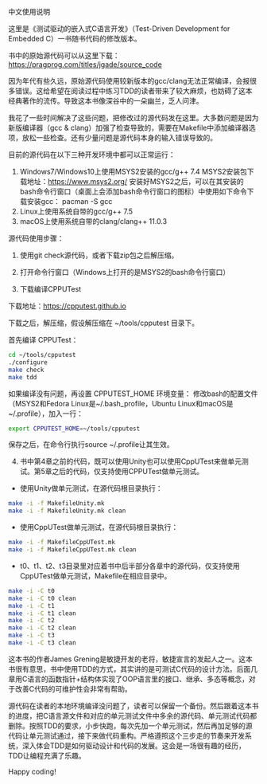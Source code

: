 中文使用说明

这里是《测试驱动的嵌入式C语言开发》（Test-Driven Development for Embedded C）一书随书代码的修改版本。

书中的原始源代码可以从这里下载：https://pragprog.com/titles/jgade/source_code

因为年代有些久远，原始源代码使用较新版本的gcc/clang无法正常编译，会报很多错误。这给希望在阅读过程中练习TDD的读者带来了较大麻烦，也妨碍了这本经典著作的流传。导致这本书像深谷中的一朵幽兰，乏人问津。

我花了一些时间解决了这些问题，把修改过的源代码发在这里。大多数问题是因为新版编译器（gcc & clang）加强了检查导致的，需要在Makefile中添加编译器选项，放松一些检查。还有少量问题是源代码本身的输入错误导致的。

目前的源代码在以下三种开发环境中都可以正常运行：
1. Windows7/Windows10上使用MSYS2安装的gcc/g++ 7.4
MSYS2安装包下载地址：https://www.msys2.org/
安装好MSYS2之后，可以在其安装的bash命令行窗口（桌面上会添加bash命令行窗口的图标）中使用如下命令下载安装gcc：
pacman -S gcc
1. Linux上使用系统自带的gcc/g++ 7.5
1. macOS上使用系统自带的clang/clang++ 11.0.3

源代码使用步骤：
1. 使用git check源代码，或者下载zip包之后解压缩。

2. 打开命令行窗口（Windows上打开的是MSYS2的bash命令行窗口）

3. 下载编译CPPUTest

下载地址：https://cpputest.github.io

下载之后，解压缩，假设解压缩在 ~/tools/cpputest 目录下。

首先编译 CPPUTest：
```bash
cd ~/tools/cpputest
./configure
make check
make tdd
```
如果编译没有问题，再设置 CPPUTEST_HOME 环境变量：
修改bash的配置文件（MSYS2和Fedora Linux是~/.bash_profile，Ubuntu Linux和macOS是~/.profile），加入一行：
```bash
export CPPUTEST_HOME=~/tools/cpputest
```
保存之后，在命令行执行source ~/.profile让其生效。

4. 书中第4章之前的代码，既可以使用Unity也可以使用CppUTest来做单元测试。第5章之后的代码，仅支持使用CPPUTest做单元测试。

- 使用Unity做单元测试，在源代码根目录执行：
```bash
make -i -f MakefileUnity.mk
make -i -f MakefileUnity.mk clean
```

- 使用CppUTest做单元测试，在源代码根目录执行：
```bash
make -i -f MakefileCppUTest.mk
make -i -f MakefileCppUTest.mk clean
```

- t0、t1、t2、t3目录里对应着书中后半部分各章中的源代码，仅支持使用CppUTest做单元测试，Makefile在相应目录中。
```bash
make -i -C t0
make -i -C t0 clean
make -i -C t1
make -i -C t1 clean
make -i -C t2
make -i -C t2 clean
make -i -C t3
make -i -C t3 clean
```
这本书的作者James Grening是敏捷开发的老将，敏捷宣言的发起人之一。这本书很有意思，书中使用TDD的方式，其实讲的是可测试C代码的设计方法。后面几章用C语言的函数指针+结构体实现了OOP语言里的接口、继承、多态等概念，对于改善C代码的可维护性会非常有帮助。

源代码在读者的本地环境编译没问题了，读者可以保留一个备份。然后跟着这本书的进度，把C语言源文件和对应的单元测试文件中多余的源代码、单元测试代码都删除。按照TDD的要求，小步快跑，每次先加一个单元测试，然后再加足够的源代码让单元测试通过，接下来做代码重构。严格遵照这个三步走的节奏来开发系统，深入体会TDD是如何驱动设计和代码的发展。这会是一场很有趣的经历，TDD让编程充满了乐趣。

Happy coding!